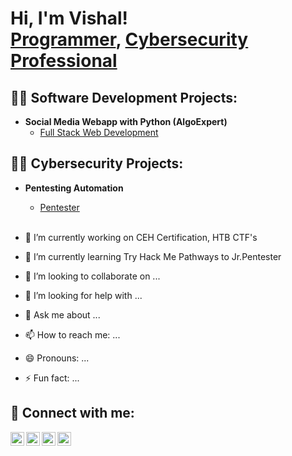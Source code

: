 <h1>Hi, I'm Vishal! <br/><a href="https://github.com/vishal-s-k">Programmer</a>, <a href="https://www.linkedin.com/in/vishal-s-k/">Cybersecurity Professional</a>

<h2>👨‍💻 Software Development Projects:</h2>

- <b>Social Media Webapp with Python (AlgoExpert)</b>
  - [Full Stack Web Development](https://github.com/vishal-s-k/social)
  
<h2>👨‍💻 Cybersecurity Projects:</h2>

- <b>Pentesting Automation</b>
  - [Pentester](https://github.com/vishal-s-k/social)
  <br>
  
- 🔭 I’m currently working on CEH Certification, HTB CTF's
- 🌱 I’m currently learning Try Hack Me Pathways to Jr.Pentester
- 👯 I’m looking to collaborate on ...
- 🤔 I’m looking for help with ...
- 💬 Ask me about ...
- 📫 How to reach me: ...
- 😄 Pronouns: ...
- ⚡ Fun fact: ...


<!--
<h2>📺 Popular YouTube Videos</h2>

- [How to get into Cybersecurity Starting From Zero](https://www.youtube.com/watch?v=a83ASGn_V_s)
- [A Day in the Life of a Cybersecurity Anayst](https://www.youtube.com/watch?v=uHy3oM7NnoU)
- [How to Create a KeyLogger (C#)](https://www.youtube.com/watch?v=N-L9hklSlNk)
- [Ransomware Demonstration (C#)](https://www.youtube.com/watch?v=OfvdQeh79s0)
- [Is WGU Legit?](https://www.youtube.com/watch?v=E2MwRWxDBkA)
-->

<h2> 🤳 Connect with me:</h2>

[<img align="left" alt="Vishal_SK | YouTube" width="22px" src="https://cdn.jsdelivr.net/npm/simple-icons@v3/icons/youtube.svg" />][youtube]
[<img align="left" alt="Vishal_SK | Twitter" width="22px" src="https://cdn.jsdelivr.net/npm/simple-icons@v3/icons/twitter.svg" />][twitter]
[<img align="left" alt="Vishal_SK | LinkedIn" width="22px" src="https://cdn.jsdelivr.net/npm/simple-icons@v3/icons/linkedin.svg" />][linkedin]
[<img align="left" alt="Vishal_SK | Instagram" width="22px" src="https://cdn.jsdelivr.net/npm/simple-icons@v3/icons/instagram.svg" />][instagram]

[twitter]: https://twitter.com/_Vishal_S_K
[youtube]: https://www.youtube.com/@vishalcruze29
[instagram]: https://www.instagram.com/_vishal_sk/
[linkedin]: https://www.linkedin.com/in/vishal-s-k/

<!--
**joshmadakor1/joshmadakor1** is a ✨ _special_ ✨ repository because its `README.md` (this file) appears on your GitHub profile.

Here are some ideas to get you started:
-->
